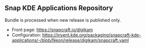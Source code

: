 Snap KDE Applications Repository
-----------------------------------

Bundle is processed when new release is published only.

- Front page:      https://snapcraft.io/digikam
- Configuration:   https://invent.kde.org/packaging/snapcraft-kde-applications/-/blob/Neon/release/digikam/snapcraft.yaml

